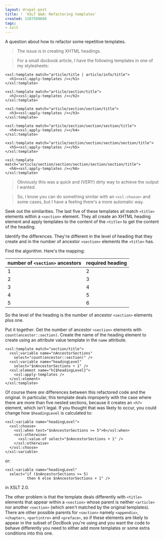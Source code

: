 ```yaml
---
layout: drupal-post
title: ! 'XSLT Q&A: Refactoring templates'
created: 1207509600
tags:
- xslt
---
```

A question about how to refactor some repetitive templates.

> The issue is in creating XHTML headings.  

> For a small docbook article, I have the following templates in one of my stylesheets:

<!--break-->

    <xsl:template match="article/title | article/info/title">
      <h1><xsl:apply-templates /></h1>
    </xsl:template>

    <xsl:template match="article/section/title">
      <h2><xsl:apply-templates /></h2>
    </xsl:template>

    <xsl:template match="article/section/section/title">
      <h3><xsl:apply-templates /></h3>
    </xsl:template>

    <xsl:template match="article/section/section/section/title">
      <h4><xsl:apply-templates /></h4>
    </xsl:template>

    <xsl:template match="article/section/section/section/section/title">
      <h5><xsl:apply-templates /></h5>
    </xsl:template>

    <xsl:template match="article/section/section/section/section/section/title">
      <h6><xsl:apply-templates /></h6>
    </xsl:template>

> Obviously this was a quick and (VERY) dirty way to achieve the output I wanted.

> So, I know you can do something similar with an `<xsl:choose>` and some cases, but I have a feeling there's a more automatic way.

Seek out the similarities. The last five of these templates all match `<title>` elements within a `<section>` element. They all create an XHTML heading element and apply templates to the content of the `<title>` to get the content of the heading.

Identify the differences. They're different in the level of heading that they create and in the number of ancestor `<section>` elements the `<title>` has.

Find the algorithm. Here's the mapping:

<table>
  <thead>
    <tr>
      <th>number of <code>&lt;section></code> ancestors</th>
      <th>required heading</th>
    </tr>
  </thead>
  <tbody>
    <tr>
      <td>1</td>
      <td>2</td>
    </tr>
    <tr>
      <td>2</td>
      <td>3</td>
    </tr>
    <tr>
      <td>3</td>
      <td>4</td>
    </tr>
    <tr>
      <td>4</td>
      <td>5</td>
    </tr>
    <tr>
      <td>5</td>
      <td>6</td>
    </tr>
  </tbody>
</table>

So the level of the heading is the number of ancestor `<section>` elements plus one.

Put it together. Get the number of ancestor `<section>` elements with `count(ancestor::section)`. Create the name of the heading element to create using an attribute value template in the `name` attribute.

    <xsl:template match="section/title">
      <xsl:variable name="nAncestorSections"
        select="count(ancestor::section)" />
      <xsl:variable name="headingLevel"
        select="$nAncestorSections + 1" />
      <xsl:element name="h{$headingLevel}">
        <xsl:apply-templates />
      </xsl:element>
    </xsl:template>

Of course there *are* differences between this refactored code and the original. In particular, this template deals improperly with the case where there are more than five nested sections, because it creates an `<h7>` element, which isn't legal. If you thought that was likely to occur, you could change how `$headingLevel` is calculated to:

    <xsl:variable name="headingLevel">
      <xsl:choose>
        <xsl:when test="$nAncestorSections >= 5">6</xsl:when>
        <xsl:otherwise>
          <xsl:value-of select="$nAncestorSections + 1" />
        </xsl:otherwise>
      </xsl:choose>
    </xsl:variable>

or:

    <xsl:variable name="headingLevel"
      select="if ($nAncestorSections >= 5)
              then 6 else $nAncestorSections + 1" />

in XSLT 2.0.

The other problem is that the template deals differently with `<title>` elements that appear within a `<section>` whose parent is neither `<article>` nor another `<section>` (which aren't matched by the original templates). There are other possible parents for `<section>` namely `<appendix>`, `<chapter>`, `<partintro>` and `<preface>`, so if these elements are likely to appear in the subset of DocBook you're using and you want the code to behave differently you need to either add more templates or some extra conditions into this one.
